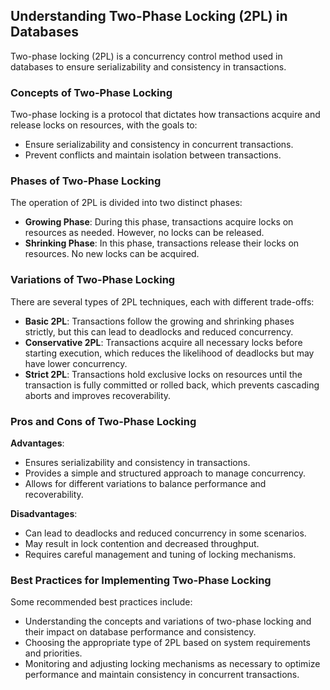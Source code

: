 ## Understanding Two-Phase Locking (2PL) in Databases

Two-phase locking (2PL) is a concurrency control method used in databases to ensure serializability and consistency in transactions.

### Concepts of Two-Phase Locking

Two-phase locking is a protocol that dictates how transactions acquire and release locks on resources, with the goals to:

- Ensure serializability and consistency in concurrent transactions.
- Prevent conflicts and maintain isolation between transactions.

### Phases of Two-Phase Locking

The operation of 2PL is divided into two distinct phases:

- **Growing Phase**: During this phase, transactions acquire locks on resources as needed. However, no locks can be released.
- **Shrinking Phase**: In this phase, transactions release their locks on resources. No new locks can be acquired.

### Variations of Two-Phase Locking

There are several types of 2PL techniques, each with different trade-offs:

- **Basic 2PL**: Transactions follow the growing and shrinking phases strictly, but this can lead to deadlocks and reduced concurrency.
- **Conservative 2PL**: Transactions acquire all necessary locks before starting execution, which reduces the likelihood of deadlocks but may have lower concurrency.
- **Strict 2PL**: Transactions hold exclusive locks on resources until the transaction is fully committed or rolled back, which prevents cascading aborts and improves recoverability.

### Pros and Cons of Two-Phase Locking

**Advantages**:

- Ensures serializability and consistency in transactions.
- Provides a simple and structured approach to manage concurrency.
- Allows for different variations to balance performance and recoverability.

**Disadvantages**:

- Can lead to deadlocks and reduced concurrency in some scenarios.
- May result in lock contention and decreased throughput.
- Requires careful management and tuning of locking mechanisms.

### Best Practices for Implementing Two-Phase Locking

Some recommended best practices include:

- Understanding the concepts and variations of two-phase locking and their impact on database performance and consistency.
- Choosing the appropriate type of 2PL based on system requirements and priorities.
- Monitoring and adjusting locking mechanisms as necessary to optimize performance and maintain consistency in concurrent transactions.

